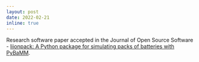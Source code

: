 ```yaml
---
layout: post
date: 2022-02-21
inline: true
---
```


Research software paper accepted in the Journal of Open Source Software - [liionpack: A Python package for simulating packs of batteries with PyBaMM](https://joss.theoj.org/papers/10.21105/joss.04051). 
